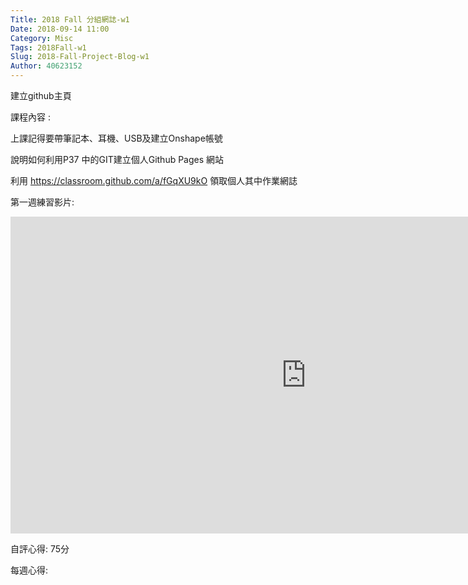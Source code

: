 ```yaml
---
Title: 2018 Fall 分組網誌-w1
Date: 2018-09-14 11:00
Category: Misc
Tags: 2018Fall-w1
Slug: 2018-Fall-Project-Blog-w1
Author: 40623152
---
```


建立github主頁

<!-- PELICAN_END_SUMMARY -->

課程內容 : 

上課記得要帶筆記本、耳機、USB及建立Onshape帳號

說明如何利用P37 中的GIT建立個人Github Pages 網站

利用 https://classroom.github.com/a/fGqXU9kO 領取個人其中作業網誌

第一週練習影片:
<iframe width="945" height="507" src="https://www.youtube.com/watch?v=DRXPYEtOqZ0&t=56s" frameborder="0" allow="autoplay; encrypted-media" allowfullscreen></iframe>

自評心得: 75分

每週心得: